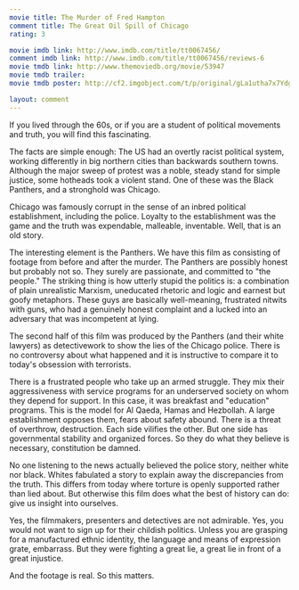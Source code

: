 ```yaml
---
movie title: The Murder of Fred Hampton
comment title: The Great Oil Spill of Chicago
rating: 3

movie imdb link: http://www.imdb.com/title/tt0067456/
comment imdb link: http://www.imdb.com/title/tt0067456/reviews-6
movie tmdb link: http://www.themoviedb.org/movie/53947
movie tmdb trailer: 
movie tmdb poster: http://cf2.imgobject.com/t/p/original/gLa1utha7x7YdgJZWz210x7IPCV.jpg

layout: comment
---
```


If you lived through the 60s, or if you are a student of political movements and truth, you will find this fascinating.

The facts are simple enough: The US had an overtly racist political system, working differently in big northern cities than backwards southern towns. Although the major sweep of protest was a noble, steady stand for simple justice, some hotheads took a violent stand. One of these was the Black Panthers, and a stronghold was Chicago.

Chicago was famously corrupt in the sense of an inbred political establishment, including the police. Loyalty to the establishment was the game and the truth was expendable, malleable, inventable. Well, that is an old story.

The interesting element is the Panthers. We have this film as consisting of footage from before and after the murder. The Panthers are possibly honest but probably not so. They surely are passionate, and committed to "the people." The striking thing is how utterly stupid the politics is: a combination of plain unrealistic Marxism, uneducated rhetoric and logic and earnest but goofy metaphors. These guys are basically well-meaning, frustrated nitwits with guns, who had a genuinely honest complaint and a lucked into an adversary that was incompetent at lying.

The second half of this film was produced by the Panthers (and their white lawyers) as detectivework to show the lies of the Chicago police. There is no controversy about what happened and it is instructive to compare it to today's obsession with terrorists. 

There is a frustrated people who take up an armed struggle. They mix their aggressiveness with service programs for an underserved society on whom they depend for support. In this case, it was breakfast and "education" programs. This is the model for Al Qaeda, Hamas and Hezbollah. A large establishment opposes them, fears about safety abound. There is a threat of overthrow, destruction. Each side vilifies the other. But one side has governmental stability and organized forces. So they do what they believe is necessary, constitution be damned.

No one listening to the news actually believed the police story, neither white nor black. Whites fabulated a story to explain away the discrepancies from the truth. This differs from today where torture is openly supported rather than lied about. But otherwise this film does what the best of history can do: give us insight into ourselves.

Yes, the filmmakers, presenters and detectives are not admirable. Yes, you would not want to sign up for their childish politics. Unless you are grasping for a manufactured ethnic identity, the language and means of expression grate, embarrass. But they were fighting a great lie, a great lie in front of a great injustice.

And the footage is real. So this matters.